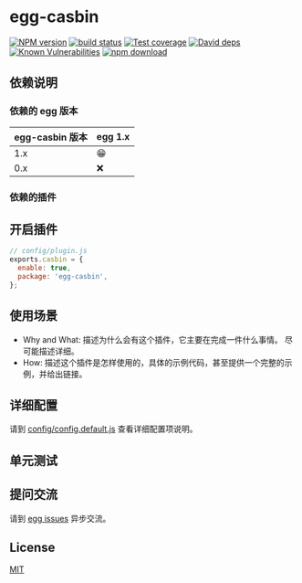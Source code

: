 # egg-casbin

[![NPM version][npm-image]][npm-url]
[![build status][travis-image]][travis-url]
[![Test coverage][codecov-image]][codecov-url]
[![David deps][david-image]][david-url]
[![Known Vulnerabilities][snyk-image]][snyk-url]
[![npm download][download-image]][download-url]

[npm-image]: https://img.shields.io/npm/v/egg-casbin.svg?style=flat-square
[npm-url]: https://npmjs.org/package/egg-casbin
[travis-image]: https://img.shields.io/travis/eggjs/egg-casbin.svg?style=flat-square
[travis-url]: https://travis-ci.org/eggjs/egg-casbin
[codecov-image]: https://img.shields.io/codecov/c/github/eggjs/egg-casbin.svg?style=flat-square
[codecov-url]: https://codecov.io/github/eggjs/egg-casbin?branch=master
[david-image]: https://img.shields.io/david/eggjs/egg-casbin.svg?style=flat-square
[david-url]: https://david-dm.org/eggjs/egg-casbin
[snyk-image]: https://snyk.io/test/npm/egg-casbin/badge.svg?style=flat-square
[snyk-url]: https://snyk.io/test/npm/egg-casbin
[download-image]: https://img.shields.io/npm/dm/egg-casbin.svg?style=flat-square
[download-url]: https://npmjs.org/package/egg-casbin

<!--
Description here.
-->

## 依赖说明

### 依赖的 egg 版本

egg-casbin 版本 | egg 1.x
--- | ---
1.x | 😁
0.x | ❌

### 依赖的插件
<!--

如果有依赖其它插件，请在这里特别说明。如

- security
- multipart

-->

## 开启插件

```js
// config/plugin.js
exports.casbin = {
  enable: true,
  package: 'egg-casbin',
};
```

## 使用场景

- Why and What: 描述为什么会有这个插件，它主要在完成一件什么事情。
尽可能描述详细。
- How: 描述这个插件是怎样使用的，具体的示例代码，甚至提供一个完整的示例，并给出链接。

## 详细配置

请到 [config/config.default.js](config/config.default.js) 查看详细配置项说明。

## 单元测试

<!-- 描述如何在单元测试中使用此插件，例如 schedule 如何触发。无则省略。-->

## 提问交流

请到 [egg issues](https://github.com/eggjs/egg/issues) 异步交流。

## License

[MIT](LICENSE)
